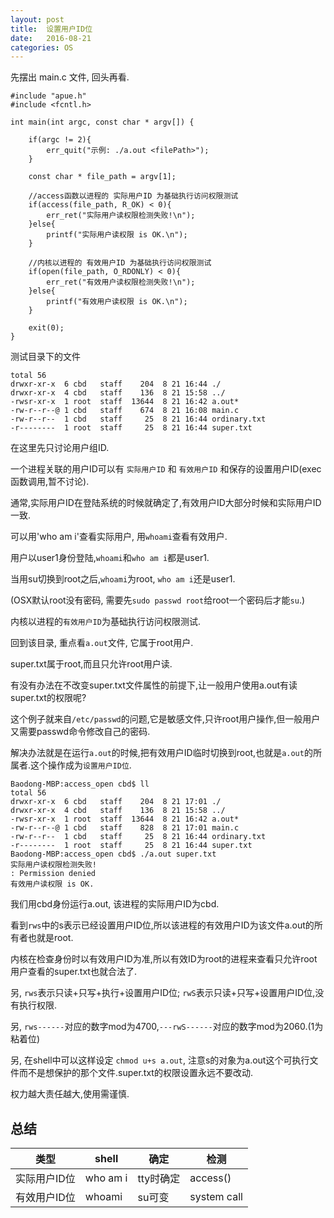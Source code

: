 ```yaml
---
layout: post
title:  设置用户ID位
date:   2016-08-21
categories: OS
---
```


先摆出 main.c 文件, 回头再看.

```
#include "apue.h"
#include <fcntl.h>

int main(int argc, const char * argv[]) {

    if(argc != 2){
        err_quit("示例: ./a.out <filePath>");
    }

    const char * file_path = argv[1];

    //access函数以进程的 实际用户ID 为基础执行访问权限测试
    if(access(file_path, R_OK) < 0){
        err_ret("实际用户读权限检测失败!\n");
    }else{
        printf("实际用户读权限 is OK.\n");
    }

    //内核以进程的 有效用户ID 为基础执行访问权限测试
    if(open(file_path, O_RDONLY) < 0){
        err_ret("有效用户读权限检测失败!\n");
    }else{
        printf("有效用户读权限 is OK.\n");
    }

    exit(0);
}
```

测试目录下的文件

```
total 56
drwxr-xr-x  6 cbd   staff    204  8 21 16:44 ./
drwxr-xr-x  4 cbd   staff    136  8 21 15:58 ../
-rwsr-xr-x  1 root  staff  13644  8 21 16:42 a.out*
-rw-r--r--@ 1 cbd   staff    674  8 21 16:08 main.c
-rw-r--r--  1 cbd   staff     25  8 21 16:44 ordinary.txt
-r--------  1 root  staff     25  8 21 16:44 super.txt
```


在这里先只讨论用户组ID.

一个进程关联的用户ID可以有 `实际用户ID` 和 `有效用户ID` 和保存的设置用户ID(exec函数调用,暂不讨论).

通常,实际用户ID在登陆系统的时候就确定了,有效用户ID大部分时候和实际用户ID一致.

可以用'who am i'查看实际用户, 用`whoami`查看有效用户.

用户以user1身份登陆,`whoami`和`who am i`都是user1.

当用su切换到root之后,`whoami`为root, `who am i`还是user1.

(OSX默认root没有密码, 需要先`sudo passwd root`给root一个密码后才能`su`.)

内核以进程的`有效用户ID`为基础执行访问权限测试.

回到该目录, 重点看`a.out`文件, 它属于root用户.

super.txt属于root,而且只允许root用户读.

有没有办法在不改变super.txt文件属性的前提下,让一般用户使用a.out有读super.txt的权限呢?

这个例子就来自`/etc/passwd`的问题,它是敏感文件,只许root用户操作,但一般用户又需要passwd命令修改自己的密码.

解决办法就是在运行`a.out`的时候,把有效用户ID临时切换到root,也就是`a.out`的所属者.这个操作成为`设置用户ID位`.


```
Baodong-MBP:access_open cbd$ ll
total 56
drwxr-xr-x  6 cbd   staff    204  8 21 17:01 ./
drwxr-xr-x  4 cbd   staff    136  8 21 15:58 ../
-rwsr-xr-x  1 root  staff  13644  8 21 16:42 a.out*
-rw-r--r--@ 1 cbd   staff    828  8 21 17:01 main.c
-rw-r--r--  1 cbd   staff     25  8 21 16:44 ordinary.txt
-r--------  1 root  staff     25  8 21 16:44 super.txt
Baodong-MBP:access_open cbd$ ./a.out super.txt
实际用户读权限检测失败!
: Permission denied
有效用户读权限 is OK.
```

我们用cbd身份运行a.out, 该进程的实际用户ID为cbd.

看到`rws`中的s表示已经设置用户ID位,所以该进程的有效用户ID为该文件a.out的所有者也就是root.

内核在检查身份时以有效用户ID为准,所以有效ID为root的进程来查看只允许root用户查看的super.txt也就合法了.

另, `rws`表示只读+只写+执行+设置用户ID位; `rwS`表示只读+只写+设置用户ID位,没有执行权限.

另, `rws------`对应的数字mod为4700,`---rwS------`对应的数字mod为2060.(1为粘着位)

另,  在shell中可以这样设定 `chmod u+s a.out`, 注意s的对象为a.out这个可执行文件而不是想保护的那个文件.super.txt的权限设置永远不要改动.


权力越大责任越大,使用需谨慎.

## 总结

|类型|shell|确定|检测|
|---|---|---|---|
|实际用户ID位|who am i|tty时确定|access()|
|有效用户ID位|whoami|su可变|system call|





